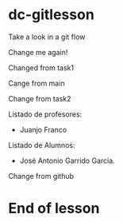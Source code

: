 # dc-gitlesson

Take a look in a git flow

Change me again!

Changed from task1

Cange from main

Change from task2

Listado de profesores:

- Juanjo Franco


Listado de Alumnos:
-   José Antonio Garrido García.
    
Change from github

# End of lesson
